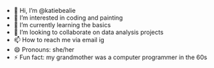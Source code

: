 - 👋 Hi, I’m @katiebealie
- 👀 I’m interested in coding and painting
- 🌱 I’m currently learning the basics
- 💞️ I’m looking to collaborate on data analysis projects
- 📫 How to reach me via email ig
- 😄 Pronouns: she/her
- ⚡ Fun fact: my grandmother was a computer programmer in the 60s

<!---
katiebealie/katiebealie is a ✨ special ✨ repository because its `README.md` (this file) appears on your GitHub profile.
You can click the Preview link to take a look at your changes.
--->
